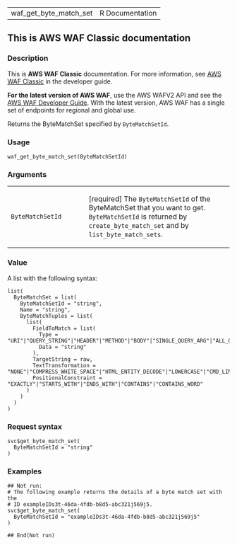 <table style="width: 100%;">
<tbody>
<tr class="odd">
<td>waf_get_byte_match_set</td>
<td style="text-align: right;">R Documentation</td>
</tr>
</tbody>
</table>

## This is AWS WAF Classic documentation

### Description

This is **AWS WAF Classic** documentation. For more information, see
[AWS WAF
Classic](https://docs.aws.amazon.com/waf/latest/developerguide/classic-waf-chapter.html)
in the developer guide.

**For the latest version of AWS WAF**, use the AWS WAFV2 API and see the
[AWS WAF Developer
Guide](https://docs.aws.amazon.com/waf/latest/developerguide/waf-chapter.html).
With the latest version, AWS WAF has a single set of endpoints for
regional and global use.

Returns the ByteMatchSet specified by `ByteMatchSetId`.

### Usage

    waf_get_byte_match_set(ByteMatchSetId)

### Arguments

<table>
<colgroup>
<col style="width: 35%" />
<col style="width: 65%" />
</colgroup>
<tbody>
<tr class="odd">
<td><code
id="waf_get_byte_match_set_:_ByteMatchSetId">ByteMatchSetId</code></td>
<td><p>[required] The <code>ByteMatchSetId</code> of the ByteMatchSet
that you want to get. <code>ByteMatchSetId</code> is returned by
<code>create_byte_match_set</code> and by
<code>list_byte_match_sets</code>.</p></td>
</tr>
</tbody>
</table>

### Value

A list with the following syntax:

    list(
      ByteMatchSet = list(
        ByteMatchSetId = "string",
        Name = "string",
        ByteMatchTuples = list(
          list(
            FieldToMatch = list(
              Type = "URI"|"QUERY_STRING"|"HEADER"|"METHOD"|"BODY"|"SINGLE_QUERY_ARG"|"ALL_QUERY_ARGS",
              Data = "string"
            ),
            TargetString = raw,
            TextTransformation = "NONE"|"COMPRESS_WHITE_SPACE"|"HTML_ENTITY_DECODE"|"LOWERCASE"|"CMD_LINE"|"URL_DECODE",
            PositionalConstraint = "EXACTLY"|"STARTS_WITH"|"ENDS_WITH"|"CONTAINS"|"CONTAINS_WORD"
          )
        )
      )
    )

### Request syntax

    svc$get_byte_match_set(
      ByteMatchSetId = "string"
    )

### Examples

    ## Not run: 
    # The following example returns the details of a byte match set with the
    # ID exampleIDs3t-46da-4fdb-b8d5-abc321j569j5.
    svc$get_byte_match_set(
      ByteMatchSetId = "exampleIDs3t-46da-4fdb-b8d5-abc321j569j5"
    )

    ## End(Not run)
